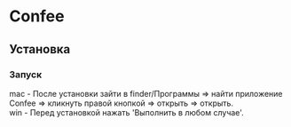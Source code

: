 # Confee

## Установка


### Запуск
mac - После установки зайти в finder/Программы => найти приложение Confee =>  кликнуть правой кнопкой => открыть => открыть.  
win - Перед установкой нажать 'Выполнить в любом случае'.













